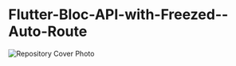 # Flutter-Bloc-API-with-Freezed--Auto-Route
<img src="https://i.ibb.co/nPKV401/Game-API-with-Bloc-Pattern.png" alt="Repository Cover Photo" border="0" >
